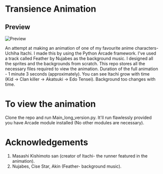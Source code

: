 # Transience Animation

## Preview

![Preview](Demo/preview.gif)

An attempt at making an animation of one of my favourite anime characters- Uchiha Itachi.
I made this by using the Python Arcade framework.
I've used a track called Feather by Nujabes as the background music. I designed all the sprites and the backgrounds from scratch.
This repo stores all the necessary files required to view the animation.
Duration of the full animation - 1 minute 3 seconds (approximately). You can see Itachi grow with time (Kid -> Clan killer -> Akatsuki -> Edo Tensei). Background too changes with time.
# To view the animation
Clone the repo and run Main_long_version.py. It'll run flawlessly provided you have Arcade module installed (No other modules are necessary).
# Acknowledgements
  1. Masashi Kishimoto san (creator of Itachi- the runner featured in the animation).
  2. Nujabes, Cise Star, Akin (Feather- background music). 
